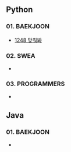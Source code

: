 ## Python

### 01. BAEKJOON

- [1248 맞춰봐](https://github.com/essk13/TIL/tree/main/algorithm/01_problem/python/2022/02/0228/BAEKJOON_1248)

### 02. SWEA

- 

### 03. PROGRAMMERS

- 



## Java

### 01. BAEKJOON

- 

